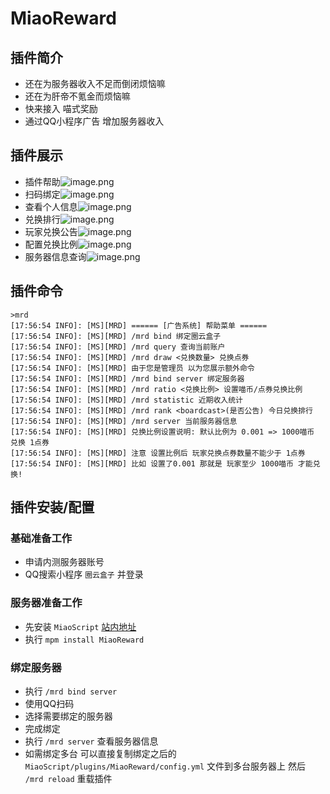 # MiaoReward

## 插件简介
- 还在为服务器收入不足而倒闭烦恼嘛
- 还在为肝帝不氪金而烦恼嘛
- 快来接入 喵式奖励
- 通过QQ小程序广告 增加服务器收入

## 插件展示
- 插件帮助![image.png](https://i.loli.net/2020/09/12/uNbwO2sCVriZzJx.png)
- 扫码绑定![image.png](https://i.loli.net/2020/09/13/hOtyV8bP9kGeuCD.png)
- 查看个人信息![image.png](https://i.loli.net/2020/09/12/bTLGjQC7eqxAUSi.png)
- 兑换排行![image.png](https://i.loli.net/2020/09/12/zNbgKQChtj7IikD.png)
- 玩家兑换公告![image.png](https://i.loli.net/2020/09/12/JWFoUtwXBSP6fcA.png)
- 配置兑换比例![image.png](https://i.loli.net/2020/09/12/HpGVWErwZ7YTBxK.png)
- 服务器信息查询![image.png](https://i.loli.net/2020/09/12/CbvSDfg4BF39PLI.png)

## 插件命令
```
>mrd
[17:56:54 INFO]: [MS][MRD] ====== [广告系统] 帮助菜单 ======
[17:56:54 INFO]: [MS][MRD] /mrd bind 绑定圈云盒子
[17:56:54 INFO]: [MS][MRD] /mrd query 查询当前账户
[17:56:54 INFO]: [MS][MRD] /mrd draw <兑换数量> 兑换点券
[17:56:54 INFO]: [MS][MRD] 由于您是管理员 以为您展示额外命令
[17:56:54 INFO]: [MS][MRD] /mrd bind server 绑定服务器
[17:56:54 INFO]: [MS][MRD] /mrd ratio <兑换比例> 设置喵币/点券兑换比例
[17:56:54 INFO]: [MS][MRD] /mrd statistic 近期收入统计
[17:56:54 INFO]: [MS][MRD] /mrd rank <boardcast>(是否公告) 今日兑换排行
[17:56:54 INFO]: [MS][MRD] /mrd server 当前服务器信息
[17:56:54 INFO]: [MS][MRD] 兑换比例设置说明: 默认比例为 0.001 => 1000喵币 兑换 1点券
[17:56:54 INFO]: [MS][MRD] 注意 设置比例后 玩家兑换点券数量不能少于 1点券
[17:56:54 INFO]: [MS][MRD] 比如 设置了0.001 那就是 玩家至少 1000喵币 才能兑换!
```

## 插件安装/配置

### 基础准备工作
- 申请内测服务器账号
- QQ搜索小程序 `圈云盒子` 并登录
### 服务器准备工作
- 先安装 `MiaoScript` [站内地址]()
- 执行 `mpm install MiaoReward`
### 绑定服务器
- 执行 `/mrd bind server`
- 使用QQ扫码
- 选择需要绑定的服务器
- 完成绑定
- 执行 `/mrd server` 查看服务器信息
- 如需绑定多台 可以直接复制绑定之后的 `MiaoScript/plugins/MiaoReward/config.yml` 文件到多台服务器上 然后 `/mrd reload` 重载插件
